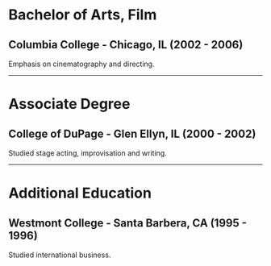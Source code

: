# Bachelor of Arts, Film

## Columbia College - Chicago, IL (2002 - 2006)

Emphasis on cinematography and directing.

---

# Associate Degree

## College of DuPage - Glen Ellyn, IL (2000 - 2002)

Studied stage acting, improvisation and writing.

---

# Additional Education

## Westmont College -  Santa Barbera, CA (1995 - 1996)

Studied international business.
